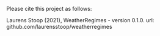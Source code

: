 Please cite this project as follows:

Laurens Stoop (2021),  WeatherRegimes - version 0.1.0. url: github.com/laurensstoop/weatherregimes
